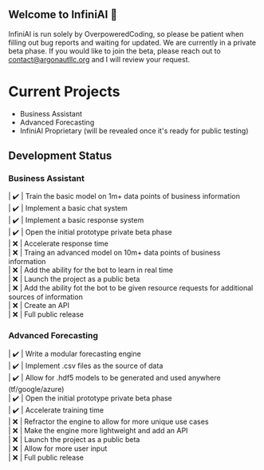 ## Welcome to InfiniAI 👋

InfiniAI is run solely by OverpoweredCoding, so please be patient when filling out bug reports and waiting for updated. We are currently in a private beta phase. If you would like to join the beta, please reach out to contact@argonautllc.org and I will review your request.

# Current Projects
+ Business Assistant <br>
+ Advanced Forecasting <br>
+ InfiniAI Proprietary (will be revealed once it's ready for public testing)

## Development Status

### Business Assistant
| ✔️ | Train the basic model on 1m+ data points of business information <br>
| ✔️ | Implement a basic chat system <br>
| ✔️ | Implement a basic response system <br>
| ✔️ | Open the initial prototype private beta phase <br>
| ❌ | Accelerate response time <br>
| ❌ | Traing an advanced model on 10m+ data points of business information <br>
| ❌ | Add the ability for the bot to learn in real time <br>
| ❌ | Launch the project as a public beta <br>
| ❌ | Add the ability fot the bot to be given resource requests for additional sources of information <br>
| ❌ | Create an API <br>
| ❌ | Full public release <br>

### Advanced Forecasting
| ✔️ | Write a modular forecasting engine <br>
| ✔️ | Implement .csv files as the source of data <br>
| ✔️ | Allow for .hdf5 models to be generated and used anywhere (tf/google/azure) <br>
| ✔️ | Open the initial prototype private beta phase <br>
| ✔️ | Accelerate training time <br>
| ❌ | Refractor the engine to allow for more unique use cases <br>
| ❌ | Make the engine more lightweight and add an API <br>
| ❌ | Launch the project as a public beta <br>
| ❌ | Allow for more user input <br>
| ❌ | Full public release <br>
